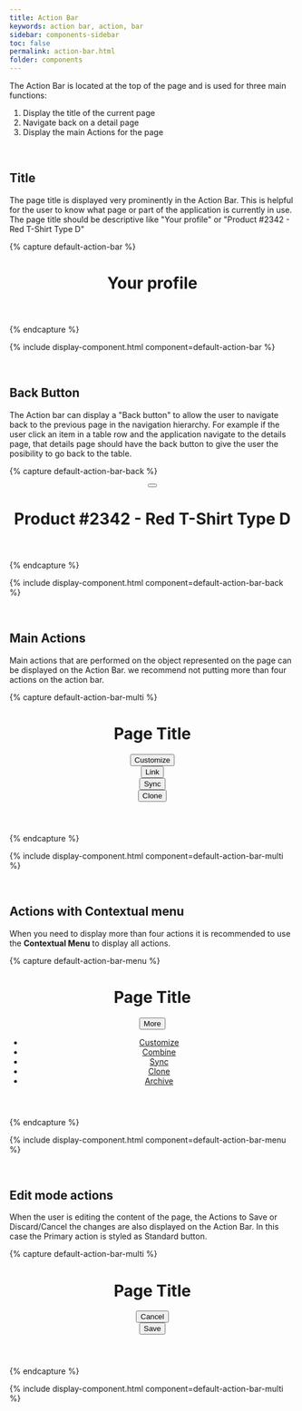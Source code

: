 ```yaml
---
title: Action Bar
keywords: action bar, action, bar
sidebar: components-sidebar
toc: false
permalink: action-bar.html
folder: components
---
```

The Action Bar is located at the top of the page and is used for three main functions:
1. Display the title of the current page
2. Navigate back on a detail page
3. Display the main Actions for the page

<br/>

## Title

The page title is displayed very prominently in the Action Bar. This is helpful for the user to know what page or part of the application is currently in use. The page title should be descriptive like "Your profile" or "Product #2342 - Red T-Shirt Type D"

{% capture default-action-bar %}
<header class="tn-action-bar">
    <h1 class="tn-action-bar__title">
        Your profile
    </h1>
</header>
{% endcapture %}

{% include display-component.html component=default-action-bar %}

<br/>

## Back Button

The Action bar can display a "Back button" to allow the user to navigate back to the previous page in the navigation hierarchy. For example if the user click an item in a table row and the application navigate to the details page, that details page should have the back button to give the user the posibility to go back to the table.

{% capture default-action-bar-back %}
<header class="tn-action-bar">
    <div class="tn-action-bar__navigation">
        <button class="tn-button tn-button--text tn-button--icon tn-button--large" aria-label="Back">
            <span class="tn-icon tn-icon--backarrow tn-icon--large" role="presentation"></span>
        </button>
    </div>
    <h1 class="tn-action-bar__title">
        Product #2342 - Red T-Shirt Type D
    </h1>
</header>
{% endcapture %}

{% include display-component.html component=default-action-bar-back %}

<br/>

## Main Actions

Main actions that are performed on the object represented on the page can be displayed on the Action Bar. we recommend not putting more than four actions on the action bar.

{% capture default-action-bar-multi %}
<header class="tn-action-bar">
    <h1 class="tn-action-bar__title">
        Page Title
    </h1>
    <div class="tn-action-bar__actions">
        <div class="tn-action-bar__action-item">
            <button class="tn-button tn-button--text tn-button--action-bar">
                <span class="tn-icon tn-icon--edit tn-icon--medium" role="presentation"></span>
                Customize
            </button>
        </div>
        <div class="tn-action-bar__action-item">
            <button class="tn-button tn-button--text tn-button--action-bar">
                <span class="tn-icon tn-icon--link tn-icon--medium" role="presentation"></span>
                Link
            </button>
        </div>
        <div class="tn-action-bar__action-item">
            <button class="tn-button tn-button--text tn-button--action-bar">
                <span class="tn-icon tn-icon--sync tn-icon--medium" role="presentation"></span>
                Sync
            </button>
        </div>
        <div class="tn-action-bar__action-item">
            <button class="tn-button tn-button--text tn-button--action-bar">
                <span class="tn-icon tn-icon--clone tn-icon--medium" role="presentation"></span>
                Clone
            </button>
        </div>
    </div>
</header>
{% endcapture %}

{% include display-component.html component=default-action-bar-multi %}

<br/>

## Actions with Contextual menu

When you need to display more than four actions it is recommended to use the **Contextual Menu** to display all actions.

{% capture default-action-bar-menu %}
<header class="tn-action-bar">
    <h1 class="tn-action-bar__title">
        Page Title
    </h1>
    <div class="tn-action-bar__actions">
        <div class="tn-action-bar__action-item">
            <div class="tn-dropdown">
                <button class="tn-button tn-button--text tn-button--action-bar" aria-controls="3ewpS611" aria-haspopup="true" aria-expanded="false" aria-label="More">
                    <span class="tn-icon tn-icon--more tn-icon--medium" role="presentation"></span>
                    More
                </button>
                <ul class="tn-dropdown__menu tn-contextual-menu" aria-hidden="true" id="3ewpS611">
                    <li><a href="#" class="tn-dropdown__item">Customize</a></li>
                    <li><a href="#" class="tn-dropdown__item">Combine</a></li>
                    <li><a href="#" class="tn-dropdown__item">Sync</a></li>
                    <li><a href="#" class="tn-dropdown__item">Clone</a></li>
                    <li><a href="#" class="tn-dropdown__item">Archive</a></li>
                </ul>
            </div>
        </div>
    </div>
</header>
{% endcapture %}

{% include display-component.html component=default-action-bar-menu %}

<br/>

## Edit mode actions

When the user is editing the content of the page, the Actions to Save or Discard/Cancel the changes are also displayed on the Action Bar. In this case the Primary action is styled as Standard button.

{% capture default-action-bar-multi %}
<header class="tn-action-bar">
    <h1 class="tn-action-bar__title">
        Page Title
    </h1>
    <div class="tn-action-bar__actions">
        <div class="tn-action-bar__action-item">
            <button class="tn-button tn-button--text tn-button--action-bar">
                <span class="tn-icon tn-icon--close tn-icon--medium" role="presentation"></span>
                Cancel
            </button>
        </div>
        <div class="tn-action-bar__action-item">
            <button class="tn-button tn-button--action-bar">
                <span class="tn-icon tn-icon--checked tn-icon--medium" role="presentation"></span>
                Save
            </button>
        </div>
    </div>
</header>
{% endcapture %}

{% include display-component.html component=default-action-bar-multi %}
